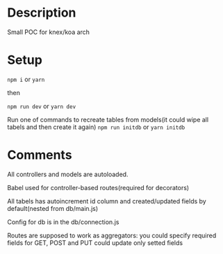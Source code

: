 # Description

Small POC for knex/koa arch

# Setup

`npm i`
or
`yarn`

then

`npm run dev`
or
`yarn dev`

Run one of commands to recreate tables from models(it could wipe all tabels and then create it again)
`npm run initdb`
or
`yarn initdb`

# Comments

All controllers and models are autoloaded.

Babel used for controller-based routes(required for decorators)

All tabels has autoincrement id column and created/updated fields by default(nested from db/main.js)

Config for db is in the db/connection.js

Routes are supposed to work as aggregators: you could specify required fields for GET, POST and PUT could update only setted fields
